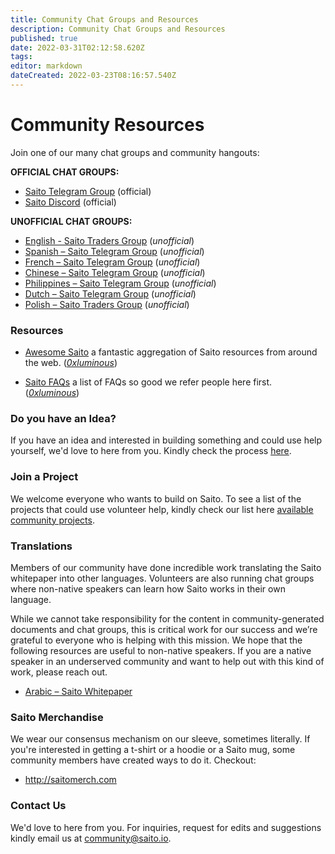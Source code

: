 ```yaml
---
title: Community Chat Groups and Resources
description: Community Chat Groups and Resources
published: true
date: 2022-03-31T02:12:58.620Z
tags: 
editor: markdown
dateCreated: 2022-03-23T08:16:57.540Z
---
```


# Community Resources

Join one of our many chat groups and community hangouts:

**OFFICIAL CHAT GROUPS:**

- [Saito Telegram Group](https://t.me/SaitoIO) (official)
- [Saito Discord](https://discord.gg/HjTFh9Tfec) (official)

**UNOFFICIAL CHAT GROUPS:**

- [English - Saito Traders Group](https://t.me/SaitoIO) (*unofficial*)
- [Spanish – Saito Telegram Group](https://t.me/SaitoIOSpanish) (*unofficial*)
- [French – Saito Telegram Group](https://t.me/Saito_France) (*unofficial*)
- [Chinese – Saito Telegram Group](https://t.me/SaitoNetworkCN) (*unofficial*)
- [Philippines – Saito Telegram Group](https://t.me/SaitoPH) (*unofficial*)
- [Dutch – Saito Telegram Group](https://t.me/saitodutch) (*unofficial*)
- [Polish – Saito Traders Group](https://t.me/SaitoTradersPL) (*unofficial*)

### Resources

- [Awesome Saito](https://github.com/0xluminous/awesome-saito) a fantastic aggregation of Saito resources from around the web. ([*0xluminous*](https://mobile.twitter.com/0xluminous))

- [Saito FAQs](https://saitofaqs.com/) a list of FAQs so good we refer people here first. ([*0xluminous*](https://mobile.twitter.com/0xluminous))

### Do you have an Idea?

 If you have an idea and interested in building something and could use help yourself, we'd love to here from you. Kindly check the process [here](/community/joining-process).

### Join a Project

We welcome everyone who wants to build on Saito. To see a list of the projects that could use volunteer help, kindly check our list here [available community projects](/community/projects).

### Translations

Members of our community have done incredible work translating the Saito whitepaper into other languages. Volunteers are also running chat groups where non-native speakers can learn how Saito works in their own language.

While we cannot take responsibility for the content in community-generated documents and chat groups, this is critical work for our success and we’re grateful to everyone who is helping with this mission. We hope that the following resources are useful to non-native speakers. If you are a native speaker in an underserved community and want to help out with this kind of work, please reach out.

- [Arabic – Saito Whitepaper](http://org.saito.tech/wp-content/uploads/2021/11/Saito_Arabic_Whitepaper_%D8%A7%D9%84%D9%88%D8%B1%D9%82%D8%A9_%D8%A7%D9%84%D8%A8%D9%8A%D8%B6%D8%A7%D8%A1_%D8%A7%D9%84%D8%B9%D8%B1%D8%A8%D9%8A%D8%A9_%D9%84_%D8%B3%D8%A7%D9%8A%D8%AA%D9%88.pdf)


### Saito Merchandise

We wear our consensus mechanism on our sleeve, sometimes literally. If you're interested in getting a t-shirt or a hoodie or a Saito mug, some community members have created ways to do it. Checkout:

- http://saitomerch.com

### Contact Us

We'd love to here from you. For inquiries, request for edits and suggestions kindly email us at community@saito.io.